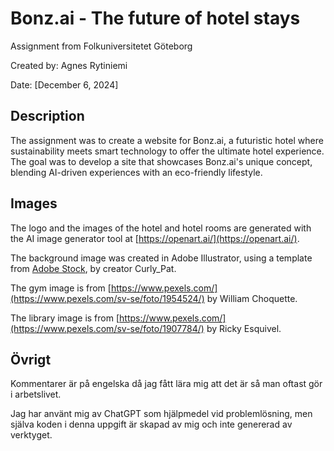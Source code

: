 # Bonz.ai - The future of hotel stays
Assignment from Folkuniversitetet Göteborg

Created by: Agnes Rytiniemi

Date: [December 6, 2024]

## Description
The assignment was to create a website for Bonz.ai, a futuristic hotel where sustainability meets smart technology to offer the ultimate hotel experience. The goal was to develop a site that showcases Bonz.ai's unique concept, blending AI-driven experiences with an eco-friendly lifestyle.

## Images
The logo and the images of the hotel and hotel rooms are generated with the AI image generator tool at [https://openart.ai/](https://openart.ai/).

The background image was created in Adobe Illustrator, using a template from [Adobe Stock](https://stock.adobe.com/se/search/free?k=art+deco&search_type=recentsearch&asset_id=598266966), by creator Curly_Pat.

The gym image is from [https://www.pexels.com/](https://www.pexels.com/sv-se/foto/1954524/) by William Choquette.

The library image is from [https://www.pexels.com/](https://www.pexels.com/sv-se/foto/1907784/) by Ricky Esquivel.

## Övrigt
Kommentarer är på engelska då jag fått lära mig att det är så man oftast gör i arbetslivet.

Jag har använt mig av ChatGPT som hjälpmedel vid problemlösning, men själva koden i denna uppgift är skapad av mig och inte genererad av verktyget.
